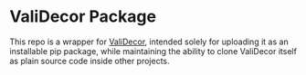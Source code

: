 # ValiDecor Package

This repo is a wrapper for [ValiDecor](https://github.com/giladrv/validecor), intended solely for uploading it as an installable pip package, while maintaining the ability to clone ValiDecor itself as plain source code inside other projects.

